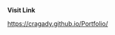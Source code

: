 **Visit Link**

<a href="https://cragady.github.io/Portfolio/" target="_blank">https://cragady.github.io/Portfolio/</a>
